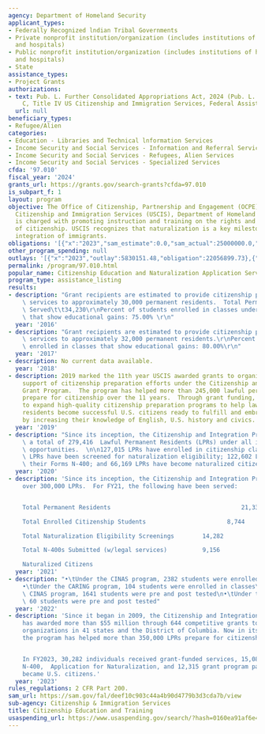 ```yaml
---
agency: Department of Homeland Security
applicant_types:
- Federally Recognized lndian Tribal Governments
- Private nonprofit institution/organization (includes institutions of higher education
  and hospitals)
- Public nonprofit institution/organization (includes institutions of higher education
  and hospitals)
- State
assistance_types:
- Project Grants
authorizations:
- text: Pub. L. Further Consolidated Appropriations Act, 2024 (Pub. L. 118-47), Division
    C, Title IV US Citizenship and Immigration Services, Federal Assistance.
  url: null
beneficiary_types:
- Refugee/Alien
categories:
- Education - Libraries and Technical lnformation Services
- Income Security and Social Services - Information and Referral Services
- Income Security and Social Services - Refugees, Alien Services
- Income Security and Social Services - Specialized Services
cfda: '97.010'
fiscal_year: '2024'
grants_url: https://grants.gov/search-grants?cfda=97.010
is_subpart_f: 1
layout: program
objective: The Office of Citizenship, Partnership and Engagement (OCPE), within US.
  Citizenship and Immigration Services (USCIS), Department of Homeland Security (DHS),
  is charged with promoting instruction and training on the rights and responsibilities
  of citizenship. USCIS recognizes that naturalization is a key milestone in the civic
  integration of immigrants.
obligations: '[{"x":"2023","sam_estimate":0.0,"sam_actual":25000000.0,"usa_spending_actual":21529886.34},{"x":"2024","sam_estimate":0.0,"sam_actual":100000.0,"usa_spending_actual":1471886.2},{"x":"2025","sam_estimate":0.0,"sam_actual":0.0,"usa_spending_actual":0.0}]'
other_program_spending: null
outlays: '[{"x":"2023","outlay":5830151.48,"obligation":22056899.73},{"x":"2024","outlay":0.0,"obligation":2587507.0},{"x":"2025","outlay":0.0,"obligation":0.0}]'
permalink: /program/97.010.html
popular_name: Citizenship Education and Naturalization Application Services
program_type: assistance_listing
results:
- description: "Grant recipients are estimated to provide citizenship preparation\
    \ services to approximately 30,000 permanent residents.  Total Permanent Residents\
    \ Served\t\t34,230\r\nPercent of students enrolled in classes under the program\
    \ that show educational gains: 75.00% \r\n"
  year: '2016'
- description: "Grant recipients are estimated to provide citizenship preparation\
    \ services to approximately 32,000 permanent residents.\r\nPercent of students\
    \ enrolled in classes that show educational gains: 80.00%\r\n"
  year: '2017'
- description: No current data available.
  year: '2018'
- description: 2019 marked the 11th year USCIS awarded grants to organizations in
    support of citizenship preparation efforts under the Citizenship and Assimilation
    Grant Program.  The program has helped more than 245,000 lawful permanent residents
    prepare for citizenship over the 11 years.  Through grant funding, USCIS seeks
    to expand high-quality citizenship preparation programs to help lawful, permanent
    residents become successful U.S. citizens ready to fulfill and embrace their responsibilities
    by increasing their knowledge of English, U.S. history and civics.
  year: '2019'
- description: "Since its inception, the Citizenship and Integration Program has served\
    \ a total of 279,416  Lawful Permanent Residents (LPRs) under all its funding\
    \ opportunities.  \n\n127,015 LPRs have enrolled in citizenship classes; 190,891\
    \ LPRs have been screened for naturalization eligibility; 122,602 LPRs submitted\
    \ their Forms N-400; and 66,169 LPRs have become naturalized citizens."
  year: '2020'
- description: 'Since its inception, the Citizenship and Integration Program has served
    over 300,000 LPRs.  For FY21, the following have been served:


    Total Permanent Residents                                     21,336

    Total Enrolled Citizenship Students                       8,744

    Total Naturalization Eligibility Screenings        14,282

    Total N-400s Submitted (w/legal services)          9,156

    Naturalized Citizens                                                       4,525'
  year: '2021'
- description: "•\tUnder the CINAS program, 2382 students were enrolled in classes\n\
    •\tUnder the CARING program, 104 students were enrolled in classes\n•\tUnder the\
    \ CINAS program, 1641 students were pre and post tested\n•\tUnder the CARING program,\
    \ 60 students were pre and post tested"
  year: '2022'
- description: 'Since it began in 2009, the Citizenship and Integration Grant Program
    has awarded more than $55 million through 644 competitive grants to immigrant-serving
    organizations in 41 states and the District of Columbia. Now in its 16th year,
    the program has helped more than 350,000 LPRs prepare for citizenship.


    In FY2023, 30,282 individuals received grant-funded services, 15,084 filed Form
    N-400,  Application for Naturalization, and 12,315 grant program participants
    became U.S. citizens.'
  year: '2023'
rules_regulations: 2 CFR Part 200.
sam_url: https://sam.gov/fal/deef10c903c44a4b90d4779b3d3cda7b/view
sub-agency: Citizenship & Immigration Services
title: Citizenship Education and Training
usaspending_url: https://www.usaspending.gov/search/?hash=0160ea91af6e4419313cdc274937da7d
---
```

